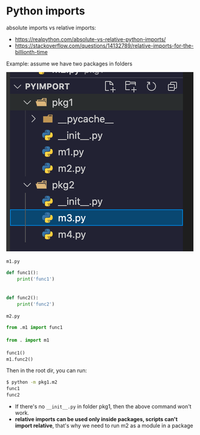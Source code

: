 # Python imports

absolute imports vs relative imports:

- https://realpython.com/absolute-vs-relative-python-imports/
- https://stackoverflow.com/questions/14132789/relative-imports-for-the-billionth-time



Example: assume we have two packages in folders

![image-20210325164643395](assets/image-20210325164643395.png)

`m1.py`

```python
def func1():
    print('func1')


def func2():
    print('func2')

```

`m2.py`

```python
from .m1 import func1

from . import m1

func1()
m1.func2()

```

Then in the root dir, you can run:

```bash
$ python -m pkg1.m2
func1
func2
```

- If there's no  `__init__.py` in folder pkg1, then the above command won't work.
- **relative imports can be used only inside packages, scripts can't import relative**, that's why we need to run m2 as a module in a package

